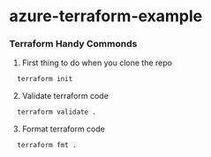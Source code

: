 # azure-terraform-example

### Terraform Handy Commonds

1. First thing to do when you clone the repo

```bash
  terraform init
```

2. Validate terraform code
```bash
  terraform validate .
```

3. Format terraform code
```bash
  terraform fmt .
```

